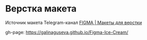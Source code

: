 # Верстка макета
Источник макета Telegram-канал [FIGMA | Макеты для верстки](https://t.me/+oXZSKMmXp6UyOGI6)

 gh-page: https://galinaguseva.github.io/Figma-Ice-Cream/